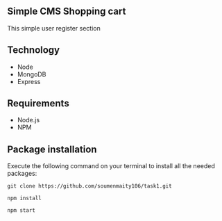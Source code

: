## Simple CMS Shopping cart

This simple user register section

## Technology

-   Node
-   MongoDB
-   Express

## Requirements

-   Node.js
-   NPM

## Package installation

Execute the following command on your terminal to install all the needed packages:

```
git clone https://github.com/soumenmaity106/task1.git

npm install

npm start
```
